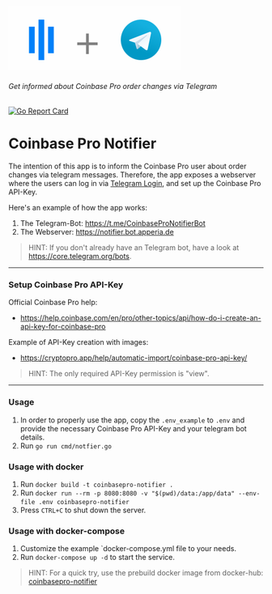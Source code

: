 ![Coinbase Pro Notifier](static/assets/logo-small.png)

###### Get informed about Coinbase Pro order changes via Telegram

[![Go Report Card](https://goreportcard.com/badge/github.com/sknr/go-coinbasepro-notifier)](https://goreportcard.com/report/github.com/sknr/go-coinbasepro-notifier)

# Coinbase Pro Notifier

The intention of this app is to inform the Coinbase Pro user about order changes via telegram messages. Therefore, the
app exposes a webserver where the users can log in via [Telegram Login](https://core.telegram.org/widgets/login), and
set up the Coinbase Pro API-Key.

Here's an example of how the app works:

1. The Telegram-Bot: https://t.me/CoinbaseProNotifierBot
2. The Webserver: https://notifier.bot.apperia.de

> HINT: If you don't already have an Telegram bot, have a look at https://core.telegram.org/bots.
---

### Setup Coinbase Pro API-Key

Official Coinbase Pro help:

- https://help.coinbase.com/en/pro/other-topics/api/how-do-i-create-an-api-key-for-coinbase-pro

Example of API-Key creation with images:

- https://cryptopro.app/help/automatic-import/coinbase-pro-api-key/

> HINT: The only required API-Key permission is "view".

---

### Usage
1. In order to properly use the app, copy the `.env_example` to `.env` and provide the necessary Coinbase Pro API-Key and your telegram bot details.
2. Run `go run cmd/notfier.go`

### Usage with docker

1. Run `docker build -t coinbasepro-notifier .`
2. Run `docker run --rm -p 8080:8080 -v "$(pwd)/data:/app/data" --env-file .env coinbasepro-notifier`
3. Press `CTRL+C` to shut down the server.

### Usage with docker-compose

1. Customize the example `docker-compose.yml file to your needs.
1. Run `docker-compose up -d` to start the service.

> HINT: For a quick try, use the prebuild docker image from docker-hub: [coinbasepro-notifier](https://hub.docker.com/r/sknr/coinbasepro-notifier)
